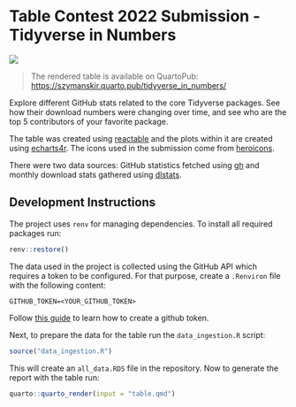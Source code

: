 # Table Contest 2022 Submission - Tidyverse in Numbers

![](./gifs/table_contest_2022.gif)

> The rendered table is available on QuartoPub: https://szymanskir.quarto.pub/tidyverse_in_numbers/

Explore different GitHub stats related to the core Tidyverse packages. See how their download numbers were changing over time, and see who are the top 5 contributors of your favorite package.

The table was created using [reactable](https://github.com/glin/reactable/) and the plots within it are created using [echarts4r](https://echarts4r.john-coene.com/). The icons used in the submission come from [heroicons](https://heroicons.com/).

There were two data sources: GitHub statistics fetched using [gh](https://github.com/r-lib/gh) and monthly download stats gathered using [dlstats](https://github.com/GuangchuangYu/dlstats).

## Development Instructions

The project uses `renv` for managing dependencies. To install all required packages run:
```r
renv::restore()
```

The data used in the project is collected using the GitHub API which requires a token to be configured. For that purpose, create a `.Renviron` file with the following content:

```
GITHUB_TOKEN=<YOUR_GITHUB_TOKEN>
```

Follow [this guide](https://docs.github.com/en/authentication/keeping-your-account-and-data-secure/creating-a-personal-access-token) to learn how to create a github token.
  
Next, to prepare the data for the table run the `data_ingestion.R` script:

```r
source("data_ingestion.R")
```

This will create an `all_data.RDS` file in the repository. Now to generate the report with the table run:

```r
quarto::quarto_render(input = "table.qmd")
```